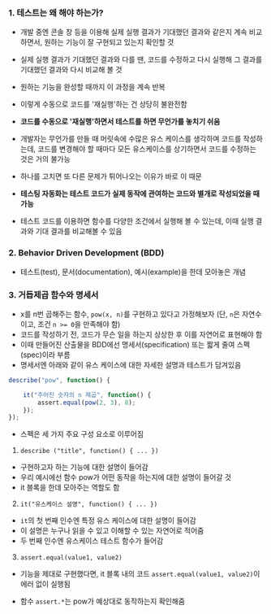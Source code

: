 ### 1. 테스트는 왜 해야 하는가?
- 개발 중엔 콘솔 창 등을 이용해 실제 실행 결과가 기대했던 결과와 같은지 계속 비교하면서, 원하는 기능이 잘 구현되고 있는지 확인할 것
- 실제 실행 결과가 기대했던 결과와 다를 땐, 코드를 수정하고 다시 실행해 그 결과를 기대했던 결과와 다시 비교해 볼 것
- 원하는 기능을 완성할 때까지 이 과정을 계속 반복
- 이렇게 수동으로 코드를 '재실행'하는 건 상당히 불완전함

- **코드를 수동으로 '재실행'하면서 테스트를 하면 무언가를 놓치기 쉬움**
- 개발자는 무언가를 만들 때 머릿속에 수많은 유스 케이스를 생각하며 코드를 작성하는데, 코드를 변경해야 할 때마다 모든 유스케이스를 상기하면서 코드를 수정하는 것은 거의 불가능
- 하나를 고치면 또 다른 문제가 튀어나오는 이유가 바로 이 때문
- **테스팅 자동화는 테스트 코드가 실제 동작에 관여하는 코드와 별개로 작성되었을 때 가능**
- 테스트 코드를 이용하면 함수를 다양한 조건에서 실행해 볼 수 있는데, 이때 실행 결과와 기대 결과를 비교해볼 수 있음

### 2. Behavior Driven Development (BDD)
- 테스트(test), 문서(documentation), 예시(example)을 한데 모아놓은 개념

### 3. 거듭제곱 함수와 명세서
- x를 n번 곱해주는 함수, `pow(x, n)`를 구현하고 있다고 가정해보자 (단, `n`은 자연수이고, 조건 `n >= 0`을 만족해야 함)
- 코드를 작성하기 전, 코드가 무슨 일을 하는지 상상한 후 이를 자연어로 표현해야 함
- 이때 만들어진 산출물을 BDD에선 명세서(specification) 또는 짧게 줄여 스펙(spec)이라 부름
- 명세서엔 아래와 같이 유스 케이스에 대한 자세한 설명과 테스트가 담겨있음
``` javascript
describe("pow", function() {

    it("주어진 숫자의 n 제곱", function() {
        assert.equal(pow(2, 3), 8);
    });
});
```
- 스펙은 세 가지 주요 구성 요소로 이루어짐
1. `describe ("title", function() { ... })`
- 구현하고자 하는 기능에 대한 설명이 들어감
- 우리 예시에선 함수 pow가 어떤 동작을 하는지에 대한 설명이 들어갈 것
- it 블록을 한데 모아주는 역할도 함

2. `it("유스케이스 설명", function() { ... })`
- `it`의 첫 번째 인수엔 특정 유스 케이스에 대한 설명이 들어감
- 이 설명은 누구나 읽을 수 있고 이해할 수 있는 자연어로 적어줌
- 두 번째 인수엔 유스케이스 테스트 함수가 들어감

3. `assert.equal(value1, value2)`
- 기능을 제대로 구현했다면, it 블록 내의 코드 `assert.equal(value1, value2)`이 에러 없이 실행됨

- 함수 `assert.*`는 pow가 예상대로 동작하는지 확인해줌

